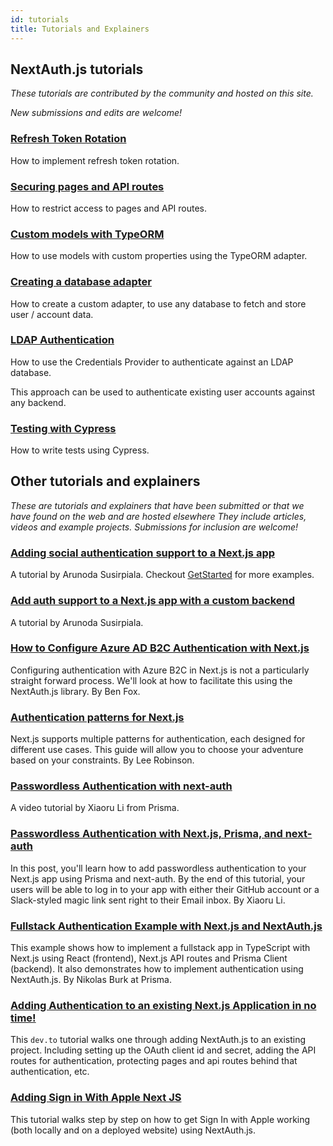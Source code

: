 ```yaml
---
id: tutorials
title: Tutorials and Explainers
---
```


## NextAuth.js tutorials

_These tutorials are contributed by the community and hosted on this site._

_New submissions and edits are welcome!_

### [Refresh Token Rotation](tutorials/refresh-token-rotation)

How to implement refresh token rotation.

### [Securing pages and API routes](tutorials/securing-pages-and-api-routes)

How to restrict access to pages and API routes.

### [Custom models with TypeORM](tutorials/typeorm-custom-models)

How to use models with custom properties using the TypeORM adapter.

### [Creating a database adapter](tutorials/creating-a-database-adapter)

How to create a custom adapter, to use any database to fetch and store user / account data.

### [LDAP Authentication](tutorials/ldap-auth-example)

How to use the Credentials Provider to authenticate against an LDAP database.

This approach can be used to authenticate existing user accounts against any backend.

### [Testing with Cypress](tutorials/testing-with-cypress)

How to write tests using Cypress.

## Other tutorials and explainers

_These are tutorials and explainers that have been submitted or that we have found on the web and are hosted elsewhere They include articles, videos and example projects. Submissions for inclusion are welcome!_

### [Adding social authentication support to a Next.js app](https://getstarted.sh/bulletproof-next/add-social-authentication)

A tutorial by Arunoda Susirpiala. Checkout [GetStarted](https://getstarted.sh/) for more examples.

### [Add auth support to a Next.js app with a custom backend](https://arunoda.me/blog/add-auth-support-to-a-next-js-app-with-a-custom-backend)

A tutorial by Arunoda Susirpiala.

### [How to Configure Azure AD B2C Authentication with Next.js](https://benjaminwfox.com/blog/tech/how-to-configure-azure-b2c-with-nextjs)

Configuring authentication with Azure B2C in Next.js is not a particularly straight forward process. We'll look at how to facilitate this using the NextAuth.js library. By Ben Fox.

### [Authentication patterns for Next.js](https://leerob.io/blog/nextjs-authentication)

Next.js supports multiple patterns for authentication, each designed for different use cases. This guide will allow you to choose your adventure based on your constraints. By Lee Robinson.

### [Passwordless Authentication with next-auth](https://www.youtube.com/watch?v=GPBD3acOx_M)

A video tutorial by Xiaoru Li from Prisma.

### [Passwordless Authentication with Next.js, Prisma, and next-auth](https://dev.to/prisma/passwordless-authentication-with-next-js-prisma-and-next-auth-5g8g)

In this post, you'll learn how to add passwordless authentication to your Next.js app using Prisma and next-auth. By the end of this tutorial, your users will be able to log in to your app with either their GitHub account or a Slack-styled magic link sent right to their Email inbox. By Xiaoru Li.

### [Fullstack Authentication Example with Next.js and NextAuth.js](https://github.com/prisma/prisma-examples/tree/latest/typescript/rest-nextjs-api-routes-auth)

This example shows how to implement a fullstack app in TypeScript with Next.js using React (frontend), Next.js API routes and Prisma Client (backend). It also demonstrates how to implement authentication using NextAuth.js. By Nikolas Burk at Prisma.

### [Adding Authentication to an existing Next.js Application in no time!](https://dev.to/ndom91/adding-authentication-to-an-existing-serverless-next-js-app-in-no-time-with-nextauth-js-192h)

This `dev.to` tutorial walks one through adding NextAuth.js to an existing project. Including setting up the OAuth client id and secret, adding the API routes for authentication, protecting pages and api routes behind that authentication, etc.

### [Adding Sign in With Apple Next JS](https://thesiddd.com/blog/apple-auth)

This tutorial walks step by step on how to get Sign In with Apple working (both locally and on a deployed website) using NextAuth.js.
